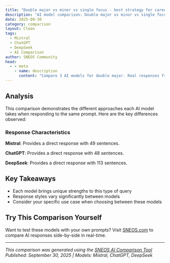 ```yaml
---
title: "Double major vs minor vs single focus - best strategy for career success"
description: "AI model comparison: Double major vs minor vs single focus - best strategy for career success..."
date: 2025-09-30
category: comparison
layout: Clean
tags:
  - Mistral
  - ChatGPT
  - DeepSeek
  - AI Comparison
author: SNEOS Community
head:
  - - meta
    - name: description
      content: "Compare 3 AI models for double major. Real responses from Mistral, ChatGPT, DeepSeek with detailed analysis."
---
```


<ChatComparison
  title="Double major vs minor vs single focus - best strategy for career success"
  prompt="Double major vs minor vs single focus - best strategy for career success"
  :responses='{
    "Mistral": "Choosing between a double major, a minor, or a single focus for your degree depends on your career goals, interests, and the industry you plan to enter. Here are some strategies to consider for each option:\n\n### Double Major\n**Pros:**\n1. **Versatility:** A double major can make you more versatile and attractive to employers who value a broad skill set.\n2. **Depth of Knowledge:** You gain in-depth knowledge in two fields, which can be beneficial for interdisciplinary careers.\n3. **Networking:** You can build a broader network of contacts in two different fields.\n\n**Cons:**\n1. **Workload:** It can be more demanding and time-consuming.\n2. **Specialization:** You might not specialize as deeply in one area as someone with a single major.\n\n**Best For:**\n- Careers that benefit from interdisciplinary knowledge, such as management consulting, marketing, or roles in tech companies.\n- Students who are passionate about two fields and want to pursue both.\n\n### Minor\n**Pros:**\n1. **Supplementary Skills:** A minor can complement your major and provide additional skills that are valuable in your chosen career.\n2. **Flexibility:** It allows you to explore another field without the full commitment of a double major.\n3. **Time Management:** Easier to manage than a double major, allowing you to focus more on your primary field.\n\n**Cons:**\n1. **Depth:** You won\u0027t gain as much depth in the minor field as you would with a major.\n2. **Perception:** Some employers might not value a minor as highly as a second major.\n\n**Best For:**\n- Students who want to add a secondary skill set to their primary field of study.\n- Careers where a secondary skill set can be a significant advantage, such as business with a minor in a foreign language, or engineering with a minor in economics.\n\n### Single Focus\n**Pros:**\n1. **Specialization:** Allows you to become an expert in one field, which can be highly valued in specialized careers.\n2. **Focus:** You can dedicate all your time and resources to mastering one area.\n3. **Depth of Knowledge:** You gain a deep understanding of your chosen field, which can be crucial for research-intensive or highly specialized roles.\n\n**Cons:**\n1. **Limited Versatility:** You might be less versatile compared to someone with a double major or a minor.\n2. **Career Flexibility:** You might have fewer career options if your field is highly specialized.\n\n**Best For:**\n- Careers that require deep expertise, such as research, academia, or highly specialized technical roles.\n- Students who are passionate about one field and want to become experts in it.\n\n### General Strategies for Career Success\n1. **Internships and Work Experience:** Regardless of your major, gaining practical experience through internships, co-ops, or part-time jobs is crucial.\n2. **Networking:** Build a strong network of contacts in your field through professional organizations, alumni networks, and industry events.\n3. **Continuous Learning:** Stay updated with the latest trends and developments in your field through continuous education and professional development.\n4. **Soft Skills:** Develop strong communication, teamwork, and problem-solving skills, which are valuable in any career.\n5. **Career Planning:** Have a clear career plan and be proactive in seeking opportunities that align with your goals.\n\nUltimately, the best strategy depends on your personal interests, career aspirations, and the specific requirements of the industry you plan to enter. It\u0027s also a good idea to consult with academic advisors, career counselors, and professionals in your desired field to get tailored advice.",
    "ChatGPT": "Choosing between a double major, a minor, or a single major with a focused approach depends on your career goals, interests, and the industry you want to enter. Here\u2019s a detailed comparison to help determine the best strategy for career success:\n\n### 1. **Double Major**\n- **What it is:** Completing two full majors, meeting the requirements for both fields.\n- **Pros:**\n  - Broadens knowledge base significantly.\n  - Demonstrates strong work ethic and ability to handle a heavy workload.\n  - Can make you more versatile and appealing in interdisciplinary fields.\n  - Opens up more diverse career options.\n- **Cons:**\n  - More time-consuming and stressful.\n  - May reduce time for extracurriculars, internships, or deep specialization.\n  - Risk of being a \u0022jack of all trades, master of none\u0022 if not carefully planned.\n\n- **Best for:** \n  - Students passionate about two fields.\n  - Careers that value interdisciplinary skills (e.g., combining computer science and business).\n  - Fields where combining complementary skills is a plus.\n\n### 2. **Minor**\n- **What it is:** A secondary field of study with fewer required courses than a major.\n- **Pros:**\n  - Allows specialization without the heavy workload of a double major.\n  - Adds complementary skills to your primary major.\n  - Shows breadth without sacrificing depth.\n  - Frees up time for internships, projects, or other experiences.\n\n- **Cons:**\n  - Less comprehensive than a double major.\n  - Sometimes perceived as less impactful on your resume.\n\n- **Best for:** \n  - Students who want to add specific skills or knowledge to their major (e.g., a marketing major minoring in data analytics).\n  - Careers that value depth in one area with complementary knowledge in another.\n  \n### 3. **Single Focus (Single Major)**\n- **What it is:** Completing all requirements in one major.\n- **Pros:**\n  - Allows deep specialization and mastery.\n  - Time to engage deeply in projects, research, internships.\n  - Can build stronger professional networks in one field.\n  - Less academic overload.\n\n- **Cons:**\n  - Less breadth, which could limit versatility.\n  - May be a disadvantage in interdisciplinary or rapidly changing fields.\n\n- **Best for:** \n  - Careers requiring deep technical expertise or certification.\n  - When you want to focus on developing expertise or research.\n  - Highly specialized professions (medicine, engineering, law).\n\n---\n\n### Additional Considerations for Career Success\n\n- **Industry Expectations:** Research your target industry. Some fields value a broad educational background (business, media), while others prefer specialization (engineering, medicine).\n- **Skill Development:** Employers also value skills like communication, teamwork, problem-solving, and practical experience \u2014 sometimes more than the number of majors/minors.\n- **Internships and Projects:** Gaining relevant work experience often trumps academic combinations.\n- **Graduate Studies:** If planning for graduate school, depth and expertise weigh heavily.\n- **Passion and Sustainability:** Choose a path you can maintain motivation for \u2014 burnout can reduce success.\n\n---\n\n### Summary Table\n\n| Strategy       | Depth of Knowledge | Breadth of Knowledge | Workload | Career Versatility | Recommended For                                     |\n|----------------|--------------------|---------------------|----------|--------------------|----------------------------------------------------|\n| Double Major   | Medium-High        | High                | High     | High               | Interdisciplinary careers, multiple interests      |\n| Minor          | High               | Medium              | Medium   | Medium             | Primary focus \u002B complementary skills               |\n| Single Major   | Very High          | Low                 | Low-Med  | Low-Medium         | Specialized fields, deep expertise                  |\n\n---\n\n### Final Advice\n- If uncertain, start with a single major and add a minor if you discover complementary interests.\n- Consult academic advisors and professionals in your desired field.\n- Balance academics with work experience and skill-building for the greatest career success.\n\nIf you share your field of interest or career goals, I can give more tailored advice!",
    "DeepSeek": "Of course. This is a critical decision that can shape your early career. The \u0022best\u0022 strategy isn\u0027t one-size-fits-all; it depends heavily on your personality, career goals, and the specific fields you\u0027re considering.\n\nLet\u0027s break down each option, its pros and cons, and the strategic scenarios where each shines.\n\n---\n\n### The Quick Guide: At a Glance\n\n| Option | Best For... | Key Advantage | Potential Pitfall |\n| :--- | :--- | :--- | :--- |\n| **Single Major** | The Specialist, the \u0022All-In\u0022 | **Depth \u0026 Focus:** Become an undeniable expert. | **Lack of Diversification:** Can be risky if the field becomes saturated. |\n| **Major \u002B Minor** | The Strategic Enhancer | **Versatility \u0026 Narrative:** Adds a unique, complementary skill. | **\u0022Checkbox\u0022 Mentality:** A poorly chosen minor adds little value. |\n| **Double Major** | The Ambitious Integrator | **Breadth \u0026 Credibility:** Two full, deep skill sets on paper. | **High Cost \u0026 Burnout:** Can limit electives and extracurriculars. |\n\n---\n\n### Deep Dive into Each Strategy\n\n#### 1. The Single Major: The Laser Focus\n\nThis is the classic path of specialization. You are declaring, \u0022I am an expert in X.\u0022\n\n*   **Pros:**\n    *   **Maximum Depth:** You gain a very deep and comprehensive understanding of your field.\n    *   **Efficiency:** Typically requires fewer credits, allowing you to graduate faster or cheaper.\n    *   **Focus:** Frees up time for high-impact extracurriculars like internships, research, clubs, and networking, which are often *more* important than your major.\n    *   **Clear Path:** Ideal for careers that require a specific, licensed credential (e.g., Nursing, Engineering, Accounting).\n\n*   **Cons:**\n    *   **Less Obvious Versatility:** On paper, you may appear to have a narrower skill set.\n    *   **Risk of Obsolescence:** If your single field faces a downturn, you have less of a formal \u0022backup.\u0022\n\n*   **Best Career Strategy For:**\n    *   **Technical \u0026 Licensed Fields:** Computer Science, Engineering, Nursing, Architecture.\n    *   **When you have a clear, unwavering passion** for one subject.\n    *   **When you plan to use your elective time strategically** for internships and portfolio-building.\n\n#### 2. The Major \u002B Minor: The Strategic Enhancer\n\nThis is the most popular and often the most strategic option. The minor serves to complement, explain, or enhance your primary major.\n\n*   **Pros:**\n    *   **Tells a Story:** A well-chosen minor creates a powerful narrative. (e.g., Engineering major \u002B Business minor = \u0022I can build things and manage projects.\u0022)\n    *   **Skill Diversification:** Adds a tangible, credentialed skill set without the heavy load of a double major.\n    *   **Manageability:** Much more feasible than a double major, preserving your GPA and sanity.\n    *   **Exploration:** Allows you to formally study a secondary interest.\n\n*   **Cons:**\n    *   **Can Be Superficial:** A minor provides only foundational knowledge compared to a major.\n    *   **Wasted Opportunity:** A random, unrelated minor (e.g., Biology major \u002B Art History minor with no connecting story) adds little career value.\n\n*   **Best Career Strategy For:**\n    *   **Almost everyone.** It\u0027s the \u0022sweet spot\u0022 for most careers.\n    *   **Adding a \u0022hard skill\u0022 to a \u0022soft skill\u0022 major:** (e.g., Psychology major \u002B Statistics minor = Data Analyst).\n    *   **Adding a \u0022soft skill\u0022 to a \u0022hard skill\u0022 major:** (e.g., Computer Science major \u002B Psychology minor = UX Designer).\n    *   **Business/Communication minors** are almost universally beneficial.\n\n#### 3. The Double Major: The Power Combo\n\nThis is the path of maximum academic breadth. You are earning two full, separate degrees.\n\n*   **Pros:**\n    *   **Demonstrates High Capacity:** Shows exceptional diligence, time management, and intellectual ability.\n    *   **True Interdisciplinary Expertise:** You gain deep knowledge in two distinct but often synergistic fields.\n    *   **Career Flexibility:** Opens doors in two different fields or at their intersection.\n    *   **Strong Signaling:** On a resume, it immediately stands out and commands respect.\n\n*   **Cons:**\n    *   **High Opportunity Cost:** Often leaves little to no room for electives, study abroad, internships, or a social life.\n    *   **Risk of Burnout:** The workload can be intense and may lead to a lower GPA.\n    *   **Can Be Redundant:** If the two majors are too similar (e.g., Marketing and Management), the value is diminished.\n\n*   **Best Career Strategy For:**\n    *   **Highly specific career intersections:** (e.g., Computer Science \u002B Linguistics for Computational Linguistics).\n    *   **Pursuing a \u0022passion\u0022 with a \u0022practical\u0022 fallback:** (e.g., Music \u002B Electrical Engineering).\n    *   **Foundational fields that combine powerfully:** (e.g., Economics \u002B Political Science, Business \u002B Data Science).\n    *   **Students on full scholarships** who want to maximize their academic ROI.\n\n---\n\n### How to Choose: Your Strategic Decision Framework\n\nAsk yourself these questions:\n\n1.  **What is my \u0022Career Hypothesis\u0022?**\n    *   **Specialist Path:** \u0022I will be the best AI engineer in the room.\u0022 -\u003E **Single Major (CS)**.\n    *   **Enhanced Specialist Path:** \u0022I will be an AI engineer who also understands the business context.\u0022 -\u003E **Major (CS) \u002B Minor (Business)**.\n    *   **Integrator Path:** \u0022I want to work at the intersection of AI and public policy.\u0022 -\u003E **Double Major (CS \u002B Public Policy)**.\n\n2.  **How do my fields relate?**\n    *   **Complementary:** They make each other stronger (e.g., Biology \u002B Chemistry for pre-med). A double major or major/minor makes perfect sense.\n    *   **Supplementary:** One supports the other (e.g., Graphic Design \u002B Marketing). A major/minor is ideal.\n    *   **Diverse/Passion-Based:** They are unrelated but you love both (e.g., Physics \u002B Theater). A double major is fulfilling but career-wise, you\u0027ll likely have to choose one path. A major/minor might be a safer bet.\n\n3.  **What is the true \u0022Opportunity Cost\u0022?**\n    *   Will pursuing a double major prevent you from doing a crucial internship?\n    *   Would the time spent on a minor be better used building a portfolio or networking?\n    *   **Remember:** For most white-collar jobs, *experience often trumps coursework.*\n\n### Final Verdict \u0026 Recommendations\n\n*   **For the vast majority of students, the most strategically sound choice is a well-chosen Major \u002B Minor.** It provides the perfect balance of depth, versatility, and narrative, without sacrificing the time needed for real-world experience.\n\n*   **Choose a Single Major if:** You are in a highly specialized field, are 100% certain of your path, and want to use your extra time for internships and projects.\n\n*   **Choose a Double Major only if:**\n    1.  The two fields have a powerful, specific synergy for your target career.\n    2.  You are confident you can handle the workload without sacrificing your GPA or mental health.\n    3.  You are certain the credential itself is more valuable than the elective time you\u0027ll lose.\n\n**The Ultimate Strategy:** Stop thinking only in terms of majors and minors. Think in terms of **building a compelling \u0022career narrative.\u0022** Your goal is to assemble a set of skills (from classes, minors, internships, projects, and clubs) that tell a coherent and powerful story to a future employer. Choose the academic structure that best supports that story."
  }'
  published-date="12:12"
/>

## Analysis

This comparison demonstrates the different approaches each AI model takes when responding to the same prompt. Here are the key differences observed:

### Response Characteristics

**Mistral**: Provides a direct response with 49 sentences. 

**ChatGPT**: Provides a direct response with 48 sentences. 

**DeepSeek**: Provides a direct response with 113 sentences. 

## Key Takeaways

- Each model brings unique strengths to this type of query
- Response styles vary significantly between models
- Consider your specific use case when choosing between these models

## Try This Comparison Yourself

Want to test these models with your own prompts? Visit [SNEOS.com](https://sneos.com) to compare AI responses side-by-side in real-time.

---

*This comparison was generated using the [SNEOS AI Comparison Tool](https://sneos.com)*
*Published: September 30, 2025 | Models: Mistral, ChatGPT, DeepSeek*
